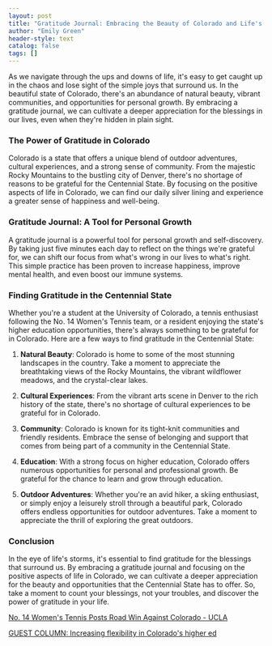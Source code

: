 ```yaml
---
layout: post
title: "Gratitude Journal: Embracing the Beauty of Colorado and Life's Silver Linings"
author: "Emily Green"
header-style: text
catalog: false
tags: []
---
```


As we navigate through the ups and downs of life, it's easy to get caught up in the chaos and lose sight of the simple joys that surround us. In the beautiful state of Colorado, there's an abundance of natural beauty, vibrant communities, and opportunities for personal growth. By embracing a gratitude journal, we can cultivate a deeper appreciation for the blessings in our lives, even when they're hidden in plain sight.  

### The Power of Gratitude in Colorado

Colorado is a state that offers a unique blend of outdoor adventures, cultural experiences, and a strong sense of community. From the majestic Rocky Mountains to the bustling city of Denver, there's no shortage of reasons to be grateful for the Centennial State. By focusing on the positive aspects of life in Colorado, we can find our daily silver lining and experience a greater sense of happiness and well-being.  

### Gratitude Journal: A Tool for Personal Growth

A gratitude journal is a powerful tool for personal growth and self-discovery. By taking just five minutes each day to reflect on the things we're grateful for, we can shift our focus from what's wrong in our lives to what's right. This simple practice has been proven to increase happiness, improve mental health, and even boost our immune systems.  

### Finding Gratitude in the Centennial State

Whether you're a student at the University of Colorado, a tennis enthusiast following the No. 14 Women's Tennis team, or a resident enjoying the state's higher education opportunities, there's always something to be grateful for in Colorado. Here are a few ways to find gratitude in the Centennial State:  

1. **Natural Beauty**: Colorado is home to some of the most stunning landscapes in the country. Take a moment to appreciate the breathtaking views of the Rocky Mountains, the vibrant wildflower meadows, and the crystal-clear lakes.  

2. **Cultural Experiences**: From the vibrant arts scene in Denver to the rich history of the state, there's no shortage of cultural experiences to be grateful for in Colorado.  

3. **Community**: Colorado is known for its tight-knit communities and friendly residents. Embrace the sense of belonging and support that comes from being part of a community in the Centennial State.  

4. **Education**: With a strong focus on higher education, Colorado offers numerous opportunities for personal and professional growth. Be grateful for the chance to learn and grow through education.  

5. **Outdoor Adventures**: Whether you're an avid hiker, a skiing enthusiast, or simply enjoy a leisurely stroll through a beautiful park, Colorado offers endless opportunities for outdoor adventures. Take a moment to appreciate the thrill of exploring the great outdoors.  

### Conclusion

In the eye of life's storms, it's essential to find gratitude for the blessings that surround us. By embracing a gratitude journal and focusing on the positive aspects of life in Colorado, we can cultivate a deeper appreciation for the beauty and opportunities that the Centennial State has to offer. So, take a moment to count your blessings, not your troubles, and discover the power of gratitude in your life.  

[No. 14 Women's Tennis Posts Road Win Against Colorado - UCLA](https://www.uclalacrosse.com/news/2022/3/21/no-14-women-s-tennis-posts-road-win-against-colorado)  

[GUEST COLUMN: Increasing flexibility in Colorado's higher ed](https://www.denverpost.com/2022/03/21/guest-column-increasing-flexibility-in-colorado-higher-ed/)